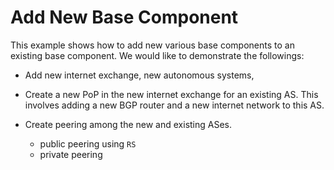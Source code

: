 # Add New Base Component

This example shows how to add new various base components to an existing 
base component. We would like to demonstrate the followings:

- Add new internet exchange, new autonomous systems, 

- Create a new PoP in the new internet exchange for an existing AS. This 
  involves adding a new BGP router and a new internet network to this AS.

- Create peering among the new and existing ASes. 
  - public peering using `RS`
  - private peering



